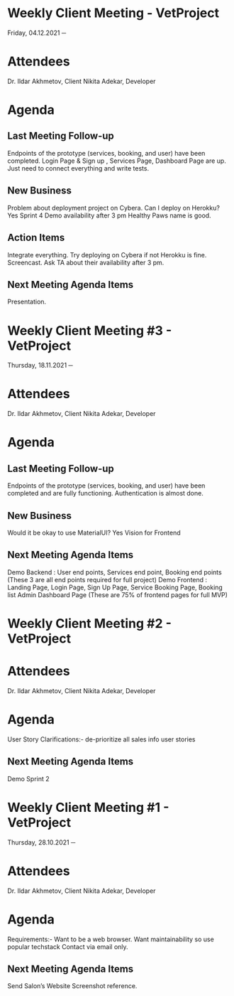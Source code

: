 

# Weekly Client Meeting - VetProject
Friday, 04.12.2021
─
# Attendees
Dr. Ildar Akhmetov, Client 
Nikita Adekar, Developer

# Agenda
## Last Meeting Follow-up
Endpoints of the prototype (services, booking, and user)  have been completed. Login Page & Sign up , Services Page, Dashboard Page are up. Just need to connect everything and write tests. 

## New Business
Problem about deployment project on Cybera. Can I deploy on Herokku? 
Yes
Sprint 4 Demo availability after 3 pm
Healthy Paws name is good.

## Action Items
Integrate everything. 
Try deploying on Cybera if not Herokku is fine. 
Screencast. 
Ask TA about their availability after 3 pm. 

## Next Meeting Agenda Items
Presentation.



# Weekly Client Meeting #3 - VetProject
Thursday, 18.11.2021
─
# Attendees
Dr. Ildar Akhmetov, Client 
Nikita Adekar, Developer

# Agenda
## Last Meeting Follow-up
Endpoints of the prototype (services, booking, and user)  have been completed and are fully functioning. Authentication is almost done. 
## New Business
Would it be okay to use MaterialUI?
Yes 
Vision for Frontend
 
## Next Meeting Agenda Items
Demo Backend : User end points, Services end point, Booking end points (These 3 are all end points required for full project)
Demo Frontend : Landing Page, Login Page, Sign Up Page, Service Booking Page, Booking list Admin Dashboard Page (These are 75% of frontend pages for full MVP)


# Weekly Client Meeting #2 - VetProject

# Attendees
Dr. Ildar Akhmetov, Client 
Nikita Adekar, Developer

# Agenda
User Story Clarifications:-
de-prioritize all sales info user stories

 
## Next Meeting Agenda Items
Demo Sprint 2

# Weekly Client Meeting #1 - VetProject
Thursday, 28.10.2021
─
# Attendees
Dr. Ildar Akhmetov, Client 
Nikita Adekar, Developer

# Agenda
Requirements:- 
Want to be a web browser.
Want maintainability so use popular techstack
Contact via email only. 


 
## Next Meeting Agenda Items
Send Salon’s Website Screenshot reference. 
